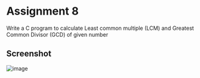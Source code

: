 # Assignment 8

Write a C program to calculate Least common multiple (LCM) and Greatest Common Divisor (GCD) of given number

## Screenshot

![image](https://user-images.githubusercontent.com/82442807/144738108-ca80ad35-d64b-4834-a839-651851dc24d3.png)

